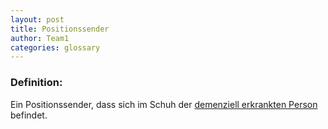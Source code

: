 ```yaml
---
layout: post
title: Positionssender
author: Team1
categories: glossary
---
```


### Definition:
Ein Positionssender, dass sich im Schuh der [demenziell erkrankten Person](https://github.com/Archi-Lab-FAE/fae-global-documentation/blob/master/2019-11-15-Glossary-Demenziell%20erkrankter.md) befindet.
